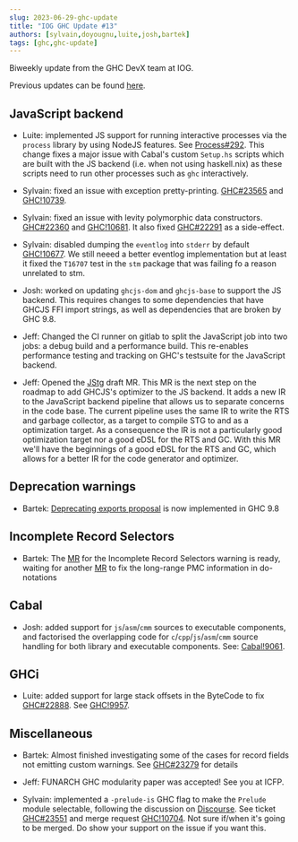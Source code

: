 ```yaml
---
slug: 2023-06-29-ghc-update
title: "IOG GHC Update #13"
authors: [sylvain,doyougnu,luite,josh,bartek]
tags: [ghc,ghc-update]
---
```


Biweekly update from the GHC DevX team at IOG.

Previous updates can be found [here](https://engineering.iog.io/tags/ghc-update).

## JavaScript backend

- Luite: implemented JS support for running interactive processes via the `process` library by using NodeJS features. See [Process#292](https://github.com/haskell/process/pull/292). This change fixes a major issue with Cabal's custom `Setup.hs` scripts which are built with the JS backend (i.e. when not using haskell.nix) as these scripts need to run other processes such as `ghc` interactively.

- Sylvain: fixed an issue with exception pretty-printing. [GHC#23565](https://gitlab.haskell.org/ghc/ghc/-/issues/23565) and [GHC!10739](https://gitlab.haskell.org/ghc/ghc/-/merge_requests/10739).

- Sylvain: fixed an issue with levity polymorphic data constructors. [GHC#22360](https://gitlab.haskell.org/ghc/ghc/-/issues/22360) and [GHC!10681](https://gitlab.haskell.org/ghc/ghc/-/merge_requests/10681). It also fixed [GHC#22291](https://gitlab.haskell.org/ghc/ghc/-/issues/22291) as a side-effect.

- Sylvain: disabled dumping the `eventlog` into `stderr` by default [GHC!10677](https://gitlab.haskell.org/ghc/ghc/-/merge_requests/10677). We still neeed a better eventlog implementation but at least it fixed the `T16707` test in the `stm` package that was failing fo a reason unrelated to stm.

- Josh: worked on updating `ghcjs-dom` and `ghcjs-base` to support the JS backend. This requires changes to some dependencies that have GHCJS FFI import strings, as well as dependencies that are broken by GHC 9.8.

- Jeff: Changed the CI runner on gitlab to split the JavaScript job into two jobs: a debug build and a performance build. This re-enables performance testing and tracking on GHC's testsuite for the JavaScript backend.

- Jeff: Opened the [JStg](https://gitlab.haskell.org/ghc/ghc/-/merge_requests/10722) draft MR. This MR is the next step on the roadmap to add GHCJS's optimizer to the JS backend. It adds a new IR to the JavaScript backend pipeline that allows us to separate concerns in the code base. The current pipeline uses the same IR to write the RTS and garbage collector, as a target to compile STG to  and as a optimization target. As a consequence the IR is not a particularly good optimization target nor a good eDSL for the RTS and GC. With this MR we'll have the beginnings of a good eDSL for the RTS and GC, which allows for a better IR for the code generator and optimizer.
 
## Deprecation warnings

- Bartek: [Deprecating exports proposal](https://github.com/ghc-proposals/ghc-proposals/blob/master/proposals/0134-deprecating-exports-proposal.rst) is now implemented in GHC 9.8

## Incomplete Record Selectors

- Bartek: The [MR](https://gitlab.haskell.org/ghc/ghc/-/merge_requests/10736) for the Incomplete Record Selectors warning is ready, waiting for another [MR](https://gitlab.haskell.org/ghc/ghc/-/merge_requests/10664) to fix the long-range PMC information in do-notations

## Cabal

- Josh: added support for `js`/`asm`/`cmm` sources to executable components, and factorised the overlapping code for `c`/`cpp`/`js`/`asm`/`cmm` source handling for both library and executable components.
  See: [Cabal!9061](https://github.com/haskell/cabal/pull/9061).

## GHCi

- Luite: added support for large stack offsets in the ByteCode to fix [GHC#22888](https://gitlab.haskell.org/ghc/ghc/-/issues/22888). See [GHC!9957](https://gitlab.haskell.org/ghc/ghc/-/merge_requests/9957).

## Miscellaneous

- Bartek: Almost finished investigating some of the cases for record fields not emitting custom warnings. See [GHC#23279](https://gitlab.haskell.org/ghc/ghc/-/issues/23279) for details

- Jeff: FUNARCH GHC modularity paper was accepted! See you at ICFP.

- Sylvain: implemented a `-prelude-is` GHC flag to make the `Prelude` module selectable, following the discussion on [Discourse](https://discourse.haskell.org/t/a-modern-take-on-the-prelude/6619). See ticket [GHC#23551](https://gitlab.haskell.org/ghc/ghc/-/issues/23551) and merge request [GHC!10704](https://gitlab.haskell.org/ghc/ghc/-/merge_requests/10704). Not sure if/when it's going to be merged. Do show your support on the issue if you want this.
